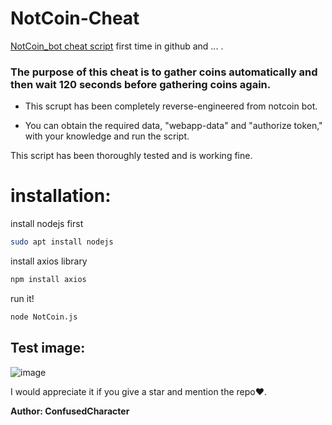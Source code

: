 # NotCoin-Cheat
[NotCoin_bot cheat script](https://t.me/notcoin_bot) first time in github and ... .

### The purpose of this cheat is to gather coins automatically and then wait 120 seconds before gathering coins again. 

* This scrupt has been completely reverse-engineered from notcoin bot.

* You can obtain the required data, "webapp-data" and "authorize token," with your knowledge and run the script.

This script has been thoroughly tested and is working fine.

# installation:

install nodejs first
```bash
sudo apt install nodejs
```
install axios library

```bash
npm install axios
```
run it!

```bash
node NotCoin.js
```

## Test image:

![image](https://raw.githubusercontent.com/ConfusedCharacter/NotCoin-Cheat/main/test-image.png)

I would appreciate it if you give a star and mention the repo❤️.

**Author: ConfusedCharacter**

